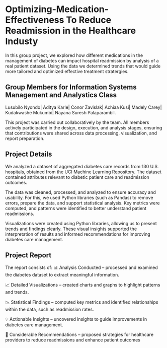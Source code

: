 # Optimizing-Medication-Effectiveness To Reduce Readmission in the Healthcare Industy
In this group project, we explored how different medications in the management of diabetes can impact hospital readmission by analysis of a real patient dataset. Using the data we determined trends that would guide more tailored and optimized effective treatment stratergies.

## Group Members for Information Systems Management and Analystics Class
Lusubilo Nyondo| Aditya Karle| Conor Zavislak| Achiaa Kusi| Madely Carey| Kudakwashe Mukumbi| Nayana Suresh Palaparambil.

This project was carried out collaboratively by the team. All members actively participated in the design, execution, and analysis stages, ensuring that contributions were shared across data processing, visualization, and report preparation.

## Project Details
We analyzed a dataset of aggregated diabetes care records from 130 U.S. hospitals, obtained from the UCI Machine Learning Repository. The dataset contained attributes relevant to diabetic patient care and readmission outcomes.

The data was cleaned, processed, and analyzed to ensure accuracy and usability. For this, we used Python libraries (such as Pandas) to remove errors, prepare the data, and support statistical analysis. Key metrics were computed, and patterns were identified to better understand patient readmissions.

Visualizations were created using Python libraries, allowing us to present trends and findings clearly. These visual insights supported the interpretation of results and informed recommendations for improving diabetes care management.

## Project Report 
The report consists of:
📊 Analysis Conducted – processed and examined the diabetes dataset to extract meaningful information.

📈 Detailed Visualizations – created charts and graphs to highlight patterns and trends.

📉 Statistical Findings – computed key metrics and identified relationships within the data, such as readmission rates.

💡 Actionable Insights – uncovered insights to guide improvements in diabetes care management.

📝 Considerable Recommendations – proposed strategies for healthcare providers to reduce readmissions and enhance patient outcomes

